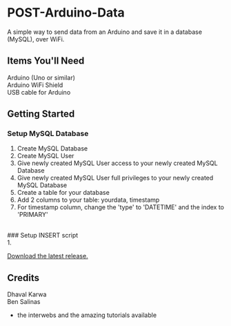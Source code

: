 POST-Arduino-Data
=================

A simple way to send data from an Arduino and save it in a database (MySQL), over WiFi. 


Items You'll Need
-------------
Arduino (Uno or similar)<br />
Arduino WiFi Shield<br />
USB cable for Arduino


Getting Started
-------------

### Setup MySQL Database<br />
1. Create MySQL Database<br />
2. Create MySQL User<br />
3. Give newly created MySQL User access to your newly created MySQL Database<br />
4. Give newly created MySQL User full privileges to your newly created MySQL Database<br />
5. Create a table for your database<br />
6. Add 2 columns to your table: yourdata, timestamp<br />
7. For timestamp column, change the 'type' to 'DATETIME' and the index to 'PRIMARY'<br />
<br />
### Setup INSERT script<br />
1.


<a href="https://github.com/ericbenwa/POST-Arduino-Data/archive/master.zip">Download the latest release.</a>



Credits
-------------

Dhaval Karwa<br />
Ben Salinas<br />
+ the interwebs and the amazing tutorials available